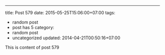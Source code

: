 ---
title: Post 579
date: 2015-05-25T15:06:00+07:00
tags:
  - random post
  - post has 5
category:
  - random post
  - uncategorized
updated: 2014-04-21T00:50:16+07:00

This is content of post 579